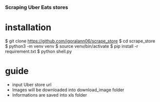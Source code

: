 ### Scraping Uber Eats stores

# installation
$ git clone https://github.com/igoralann06/scrape_store
$ cd scrape_store
$ python3 -m venv venv
$ source venv/bin/activate
$ pip install -r requirement.txt
$ python shell.py

# guide
- input Uber store url
- Images will be downloaded into download_image folder
- Informations are saved into xls folder